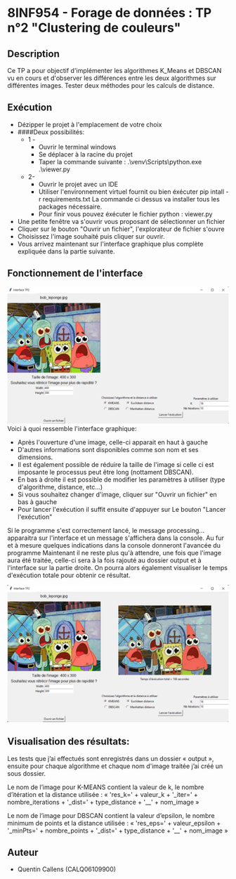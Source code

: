# 8INF954 - Forage de données : TP n°2 "Clustering de couleurs"

## Description
Ce TP a pour objectif d'implémenter les algorithmes K_Means et DBSCAN vu en cours et d'observer les différences entre les deux algorithmes sur différentes images.
Tester deux méthodes pour les calculs de distance.

## Exécution
- Dézipper le projet à l'emplacement de votre choix
- ####Deux possibilités:
  - 1 - 
      - Ouvrir le terminal windows
      - Se déplacer à la racine du projet 
      - Taper la commande suivante :
      .\venv\Scripts\python.exe .\viewer.py
  - 2-
      - Ouvrir le projet avec un IDE
      - Utiliser l'environnement virtuel fournit ou bien éxécuter pip intall -r requirements.txt
      La commande ci dessus va installer tous les packages nécessaire.
      - Pour finir vous pouvez éxécuter le fichier python : viewer.py
- Une petite fenêtre va s'ouvrir vous proposant de sélectionner un fichier
- Cliquer sur le bouton "Ouvrir un fichier", l'explorateur de fichier s'ouvre
- Choisissez l'image souhaité puis cliquer sur ouvrir.
- Vous arrivez maintenant sur l'interface graphique plus complète expliquée dans la partie suivante.


## Fonctionnement de l'interface
![](imgReadme/init.png)
Voici à quoi ressemble l'interface graphique:
- Après l'ouverture d'une image, celle-ci apparait en haut à gauche
- D'autres informations sont disponibles comme son nom et ses dimensions.
- Il est également possible de réduire la taille de l'image si celle ci est imposante le processus peut être long (nottament DBSCAN).
- En bas à droite il est possible de modifier les paramètres à utiliser (type d'algorithme, distance, etc...)
- Si vous souhaitez changer d'image, cliquer sur "Ouvrir un fichier" en bas à gauche
- Pour lancer l'exécution il suffit ensuite d'appuyer sur Le bouton "Lancer l'exécution"

Si le programme s'est correctement lancé, le message processing... apparaitra sur l'interface et un message s'affichera dans la console. Au fur et à mesure quelques indications dans la console donneront l'avancée du programme
Maintenant il ne reste plus qu'à attendre, une fois que l'image aura été traitée, celle-ci sera à la fois rajouté au dossier output et à l'interface sur la partie droite.
On pourra alors également visualiser le temps d'exécution totale pour obtenir ce résultat.

![](imgReadme/end.png)

## Visualisation des résultats:

Les tests que j’ai effectués sont enregistrés dans un dossier « output », ensuite pour chaque algorithme et chaque nom d'image traitée j’ai créé un sous dossier.

Le nom de l’image pour K-MEANS contient la valeur de k, le nombre d’itération et la distance utilisée : « 'res_k=' + valeur_k + '_iter=' + nombre_iterations + '_dist=' + type_distance + '__' + nom_image »

Le nom de l’image pour DBSCAN contient la valeur d’epsilon, le nombre minimum de points et la distance utilisée : « 'res_eps=' + valeur_epsilon + '_minPts=' + nombre_points + '_dist=' + type_distance + '__' + nom_image »


## Auteur
- Quentin Callens (CALQ06109900)


